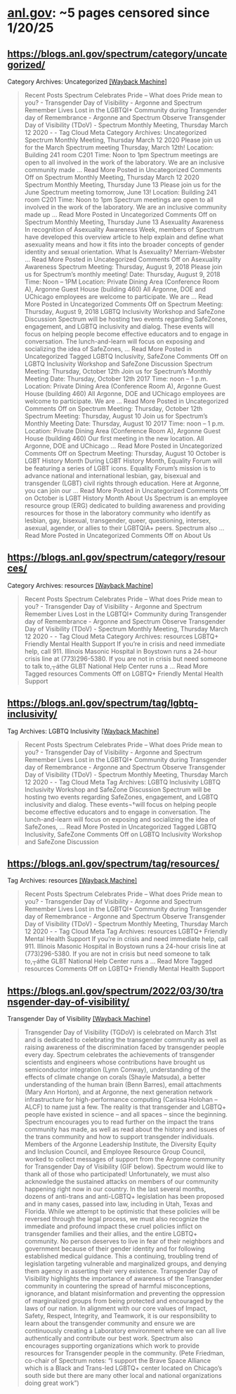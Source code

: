 



# [anl.gov](anl.gov): ~5 pages censored since 1/20/25

## https://blogs.anl.gov/spectrum/category/uncategorized/


Category Archives: Uncategorized [[Wayback Machine]](https://web.archive.org/web/20240000000000*/https://blogs.anl.gov/spectrum/category/uncategorized/)

> Recent Posts Spectrum Celebrates Pride – What does Pride mean to you? - Transgender Day of Visibility - Argonne and Spectrum Remember Lives Lost in the LGBTQI+ Community during Transgender day of Remembrance - Argonne and Spectrum Observe Transgender Day of Visibility (TDoV) - Spectrum Monthly Meeting, Thursday March 12 2020 - - Tag Cloud Meta Category Archives: Uncategorized Spectrum Monthly Meeting, Thursday March 12 2020 Please join us for the March Spectrum meeting Thursday, March 12th! Location: Building 241 room C201 Time: Noon to 1pm Spectrum meetings are open to all involved in the work of the laboratory. We are an inclusive community made … Read More Posted in Uncategorized Comments Off on Spectrum Monthly Meeting, Thursday March 12 2020 Spectrum Monthly Meeting, Thursday June 13 Please join us for the June Spectrum meeting tomorrow, June 13! Location: Building 241 room C201 Time: Noon to 1pm Spectrum meetings are open to all involved in the work of the laboratory. We are an inclusive community made up … Read More Posted in Uncategorized Comments Off on Spectrum Monthly Meeting, Thursday June 13 Asexuality Awareness In recognition of Asexuality Awareness Week, members of Spectrum have developed this overview article to help explain and define what asexuality means and how it fits into the broader concepts of gender identity and sexual orientation. What Is Asexuality? Merriam-Webster … Read More Posted in Uncategorized Comments Off on Asexuality Awareness Spectrum Meeting: Thursday, August 9, 2018 Please join us for Spectrum’s monthly meeting! Date: Thursday, August 9, 2018 Time: Noon – 1PM Location: Private Dining Area (Conference Room A), Argonne Guest House (building 460) All Argonne, DOE and UChicago employees are welcome to participate. We are … Read More Posted in Uncategorized Comments Off on Spectrum Meeting: Thursday, August 9, 2018 LGBTQ Inclusivity Workshop and SafeZone Discussion Spectrum will be hosting two events regarding SafeZones, engagement, and LGBTQ inclusivity and dialog. These events will focus on helping people become effective educators and to engage in conversation. The lunch-and-learn will focus on exposing and socializing the idea of SafeZones, … Read More Posted in Uncategorized Tagged LGBTQ Inclusivity, SafeZone Comments Off on LGBTQ Inclusivity Workshop and SafeZone Discussion Spectrum Meeting: Thursday, October 12th Join us for Spectrum’s Monthly Meeting Date: Thursday, October 12th 2017 Time: noon – 1 p.m. Location: Private Dining Area (Conference Room A), Argonne Guest House (building 460) All Argonne, DOE and UChicago employees are welcome to participate. We are … Read More Posted in Uncategorized Comments Off on Spectrum Meeting: Thursday, October 12th Spectrum Meeting: Thursday, August 10 Join us for Spectrum’s Monthly Meeting Date: Thursday, August 10 2017 Time: noon – 1 p.m. Location: Private Dining Area (Conference Room A), Argonne Guest House (building 460) Our first meeting in the new location. All Argonne, DOE and UChicago … Read More Posted in Uncategorized Comments Off on Spectrum Meeting: Thursday, August 10 October is LGBT History Month During LGBT History Month, Equality Forum will be featuring a series of LGBT icons. Equality Forum’s mission is to advance national and international lesbian, gay, bisexual and transgender (LGBT) civil rights through education. Here at Argonne, you can join our … Read More Posted in Uncategorized Comments Off on October is LGBT History Month About Us Spectrum is an employee resource group (ERG) dedicated to building awareness and providing resources for those in the laboratory community who identify as lesbian, gay, bisexual, transgender, queer, questioning, intersex, asexual, agender, or allies to their LGBTQIA+ peers. Spectrum also … Read More Posted in Uncategorized Comments Off on About Us
## https://blogs.anl.gov/spectrum/category/resources/


Category Archives: resources [[Wayback Machine]](https://web.archive.org/web/20240000000000*/https://blogs.anl.gov/spectrum/category/resources/)

> Recent Posts Spectrum Celebrates Pride – What does Pride mean to you? - Transgender Day of Visibility - Argonne and Spectrum Remember Lives Lost in the LGBTQI+ Community during Transgender day of Remembrance - Argonne and Spectrum Observe Transgender Day of Visibility (TDoV) - Spectrum Monthly Meeting, Thursday March 12 2020 - - Tag Cloud Meta Category Archives: resources LGBTQ+ Friendly Mental Health Support If you’re in crisis and need immediate help, call 911. Illinois Masonic Hospital in Boystown runs a 24-hour crisis line at (773)296-5380. If you are not in crisis but need someone to talk to,┬áthe GLBT National Help Center runs a … Read More Tagged resources Comments Off on LGBTQ+ Friendly Mental Health Support
## https://blogs.anl.gov/spectrum/tag/lgbtq-inclusivity/


Tag Archives: LGBTQ Inclusivity [[Wayback Machine]](https://web.archive.org/web/20240000000000*/https://blogs.anl.gov/spectrum/tag/lgbtq-inclusivity/)

> Recent Posts Spectrum Celebrates Pride – What does Pride mean to you? - Transgender Day of Visibility - Argonne and Spectrum Remember Lives Lost in the LGBTQI+ Community during Transgender day of Remembrance - Argonne and Spectrum Observe Transgender Day of Visibility (TDoV) - Spectrum Monthly Meeting, Thursday March 12 2020 - - Tag Cloud Meta Tag Archives: LGBTQ Inclusivity LGBTQ Inclusivity Workshop and SafeZone Discussion Spectrum will be hosting two events regarding SafeZones, engagement, and LGBTQ inclusivity and dialog. These events¬†will focus on helping people become effective educators and to engage in conversation. The lunch-and-learn will focus on exposing and socializing the idea of SafeZones, … Read More Posted in Uncategorized Tagged LGBTQ Inclusivity, SafeZone Comments Off on LGBTQ Inclusivity Workshop and SafeZone Discussion
## https://blogs.anl.gov/spectrum/tag/resources/


Tag Archives: resources [[Wayback Machine]](https://web.archive.org/web/20240000000000*/https://blogs.anl.gov/spectrum/tag/resources/)

> Recent Posts Spectrum Celebrates Pride – What does Pride mean to you? - Transgender Day of Visibility - Argonne and Spectrum Remember Lives Lost in the LGBTQI+ Community during Transgender day of Remembrance - Argonne and Spectrum Observe Transgender Day of Visibility (TDoV) - Spectrum Monthly Meeting, Thursday March 12 2020 - - Tag Cloud Meta Tag Archives: resources LGBTQ+ Friendly Mental Health Support If you’re in crisis and need immediate help, call 911. Illinois Masonic Hospital in Boystown runs a 24-hour crisis line at (773)296-5380. If you are not in crisis but need someone to talk to,┬áthe GLBT National Help Center runs a … Read More Tagged resources Comments Off on LGBTQ+ Friendly Mental Health Support
## https://blogs.anl.gov/spectrum/2022/03/30/transgender-day-of-visibility/


Transgender Day of Visibility [[Wayback Machine]](https://web.archive.org/web/20240000000000*/https://blogs.anl.gov/spectrum/2022/03/30/transgender-day-of-visibility/)

> Transgender Day of Visibility (TGDoV) is celebrated on March 31st and is dedicated to celebrating the transgender community as well as raising awareness of the discrimination faced by transgender people every day. Spectrum celebrates the achievements of transgender scientists and engineers whose contributions have brought us semiconductor integration (Lynn Conway), understanding of the effects of climate change on corals (Shayle Matsuda), a better understanding of the human brain (Benn Barres), email attachments (Mary Ann Horton), and at Argonne, the next generation network infrastructure for high-performance computing (Carissa Holohan – ALCF) to name just a few. The reality is that transgender and LGBTQ+ people have existed in science – and all spaces – since the beginning. Spectrum encourages you to read further on the impact the trans community has made, as well as read about the history and issues of the trans community and how to support transgender individuals. Members of the Argonne Leadership Institute, the Diversity Equity and Inclusion Council, and Employee Resource Group Council, worked to collect messages of support from the Argonne community for Transgender Day of Visibility (GIF below). Spectrum would like to thank all of those who participated! Unfortunately, we must also acknowledge the sustained attacks on members of our community happening right now in our country. In the last several months, dozens of anti-trans and anti-LGBTQ+ legislation has been proposed and in many cases, passed into law, including in Utah, Texas and Florida. While we attempt to be optimistic that these policies will be reversed through the legal process, we must also recognize the immediate and profound impact these cruel policies inflict on transgender families and their allies, and the entire LGBTQ+ community. No person deserves to live in fear of their neighbors and government because of their gender identity and for following established medical guidance. This a continuing, troubling trend of legislation targeting vulnerable and marginalized groups, and denying them agency in asserting their very existence. Transgender Day of Visibility highlights the importance of awareness of the Transgender community in countering the spread of harmful misconceptions, ignorance, and blatant misinformation and preventing the oppression of marginalized groups from being protected and encouraged by the laws of our nation. In alignment with our core values of Impact, Safety, Respect, Integrity, and Teamwork, it is our responsibility to learn about the transgender community and ensure we are continuously creating a Laboratory environment where we can all live authentically and contribute our best work. Spectrum also encourages supporting organizations which work to provide resources for Transgender people in the community. (Pete Friedman, co-chair of Spectrum notes: “I support the Brave Space Alliance which is a Black and Trans-led LGBTQ+ center located on Chicago’s south side but there are many other local and national organizations doing great work”)